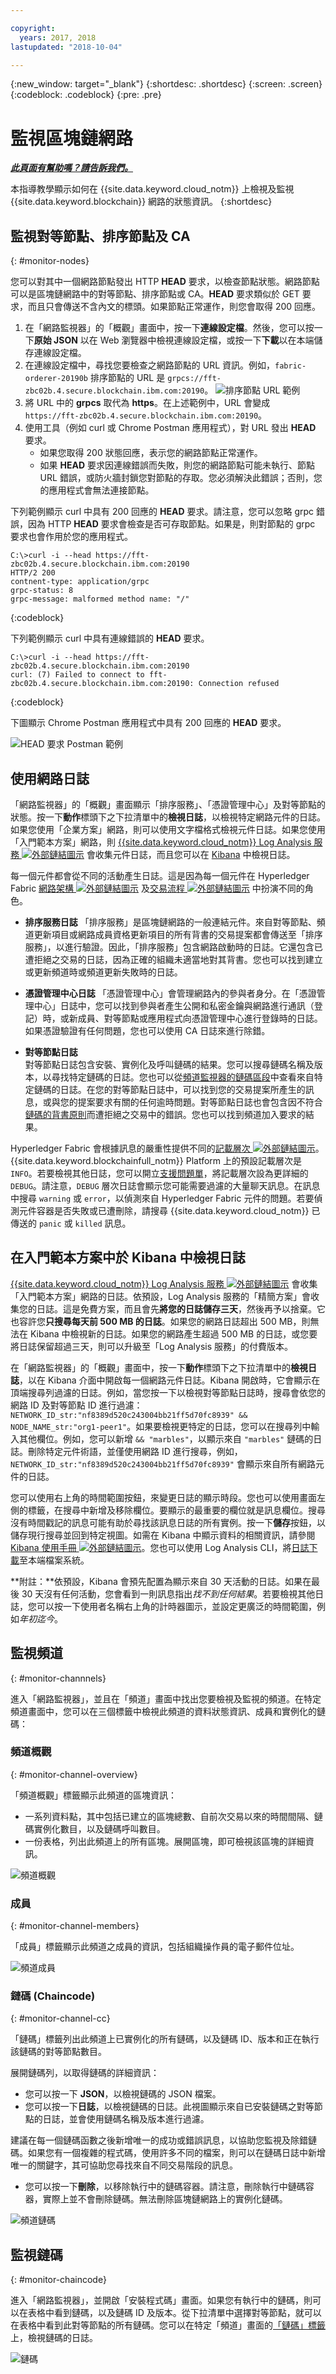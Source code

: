 ```yaml
---

copyright:
  years: 2017, 2018
lastupdated: "2018-10-04"

---
```


{:new_window: target="_blank"}
{:shortdesc: .shortdesc}
{:screen: .screen}
{:codeblock: .codeblock}
{:pre: .pre}

# 監視區塊鏈網路


***[此頁面有幫助嗎？請告訴我們。](https://www.surveygizmo.com/s3/4501493/IBM-Blockchain-Documentation)***


本指導教學顯示如何在 {{site.data.keyword.cloud_notm}} 上檢視及監視 {{site.data.keyword.blockchain}} 網路的狀態資訊。
{:shortdesc}


## 監視對等節點、排序節點及 CA
{: #monitor-nodes}

您可以對其中一個網路節點發出 HTTP **HEAD** 要求，以檢查節點狀態。網路節點可以是區塊鏈網路中的對等節點、排序節點或 CA。**HEAD** 要求類似於 GET 要求，而且只會傳送不含內文的標頭。如果節點正常運作，則您會取得 200 回應。

1. 在「網路監視器」的「概觀」畫面中，按一下**連線設定檔**。然後，您可以按一下**原始 JSON** 以在 Web 瀏覽器中檢視連線設定檔，或按一下**下載**以在本端儲存連線設定檔。
2. 在連線設定檔中，尋找您要檢查之網路節點的 URL 資訊。例如，`fabric-orderer-20190b` 排序節點的 URL 是 `grpcs://fft-zbc02b.4.secure.blockchain.ibm.com:20190`。
    ![排序節點 URL 範例](../images/orderer_url.png "排序節點 URL 範例")
3. 將 URL 中的 **grpcs** 取代為 **https**。在上述範例中，URL 會變成 `https://fft-zbc02b.4.secure.blockchain.ibm.com:20190`。
4. 使用工具（例如 curl 或 Chrome Postman 應用程式），對 URL 發出 **HEAD** 要求。
    - 如果您取得 200 狀態回應，表示您的網路節點正常運作。
    - 如果 **HEAD** 要求因連線錯誤而失敗，則您的網路節點可能未執行、節點 URL 錯誤，或防火牆封鎖您對節點的存取。您必須解決此錯誤；否則，您的應用程式會無法連接節點。

下列範例顯示 curl 中具有 200 回應的 **HEAD** 要求。請注意，您可以忽略 grpc 錯誤，因為 HTTP **HEAD** 要求會檢查是否可存取節點。如果是，則對節點的 grpc 要求也會作用於您的應用程式。

```
C:\>curl -i --head https://fft-zbc02b.4.secure.blockchain.ibm.com:20190
HTTP/2 200
contnent-type: application/grpc
grpc-status: 8
grpc-message: malformed method name: "/"
```
{:codeblock}

下列範例顯示 curl 中具有連線錯誤的 **HEAD** 要求。

```
C:\>curl -i --head https://fft-zbc02b.4.secure.blockchain.ibm.com:20190
curl: (7) Failed to connect to fft-zbc02b.4.secure.blockchain.ibm.com:20190: Connection refused
```
{:codeblock}

下圖顯示 Chrome Postman 應用程式中具有 200 回應的 **HEAD** 要求。

  ![HEAD 要求 Postman 範例](../images/orderer_head_postman.png "HEAD 要求 Postman 範例")

## 使用網路日誌
「網路監視器」的「概觀」畫面顯示「排序服務」、「憑證管理中心」及對等節點的狀態。按一下**動作**標頭下之下拉清單中的**檢視日誌**，以檢視特定網路元件的日誌。如果您使用「企業方案」網路，則可以使用文字檔格式檢視元件日誌。如果您使用「入門範本方案」網路，則 [{{site.data.keyword.cloud_notm}} Log Analysis 服務 ![外部鏈結圖示](../images/external_link.svg "外部鏈結圖示")](https://console.bluemix.net/catalog/services/log-analysis) 會收集元件日誌，而且您可以在 [Kibana](#viewing-logs-in-kibana-in-starter-plan) 中檢視日誌。

每一個元件都會從不同的活動產生日誌。這是因為每一個元件在 Hyperledger Fabric [網路架構 ![外部鏈結圖示](../images/external_link.svg "外部鏈結圖示")](https://hyperledger-fabric.readthedocs.io/en/release-1.2/network/network.html) 及[交易流程 ![外部鏈結圖示](../images/external_link.svg "外部鏈結圖示")](https://hyperledger-fabric.readthedocs.io/en/release-1.1/txflow.html) 中扮演不同的角色。

- **排序服務日誌**
  「排序服務」是區塊鏈網路的一般連結元件。來自對等節點、頻道更新項目或網路成員資格更新項目的所有背書的交易提案都會傳送至「排序服務」，以進行驗證。因此，「排序服務」包含網路啟動時的日誌。它還包含已遭拒絕之交易的日誌，因為正確的組織未適當地對其背書。您也可以找到建立或更新頻道時或頻道更新失敗時的日誌。

- **憑證管理中心日誌**
  「憑證管理中心」會管理網路內的參與者身分。在「憑證管理中心」日誌中，您可以找到參與者產生公開和私密金鑰與網路進行通訊（登記）時，或新成員、對等節點或應用程式向憑證管理中心進行登錄時的日誌。如果憑證驗證有任何問題，您也可以使用 CA 日誌來進行除錯。

- **對等節點日誌**  
對等節點日誌包含安裝、實例化及呼叫鏈碼的結果。您可以搜尋鏈碼名稱及版本，以尋找特定鏈碼的日誌。您也可以從[頻道監視器的鏈碼區段](#monitor-channel-cc)中查看來自特定鏈碼的日誌。在您的對等節點日誌中，可以找到您的交易提案所產生的訊息，或與您的提案要求有關的任何逾時問題。對等節點日誌也會包含因不符合[鏈碼的背書原則](install_instantiate_chaincode.html#endorsement-policy)而遭拒絕之交易中的錯誤。您也可以找到頻道加入要求的結果。

Hyperledger Fabric 會根據訊息的嚴重性提供不同的[記載層次 ![外部鏈結圖示](../images/external_link.svg "外部鏈結圖示")](https://hyperledger-fabric.readthedocs.io/en/release-1.1/logging-control.html "記載控制")。{{site.data.keyword.blockchainfull_notm}} Platform 上的預設記載層次是 `INFO`。若要檢視其他日誌，您可以開立[支援問題單](../ibmblockchain_support.html#submitting-support-cases)，將記載層次設為更詳細的 `DEBUG`。請注意，`DEBUG` 層次日誌會顯示您可能需要過濾的大量聊天訊息。在訊息中搜尋 `warning` 或 `error`，以偵測來自 Hyperledger Fabric 元件的問題。若要偵測元件容器是否失敗或已遭刪除，請搜尋 {{site.data.keyword.cloud_notm}} 已傳送的 `panic` 或 `killed` 訊息。

## 在入門範本方案中於 Kibana 中檢視日誌
[{{site.data.keyword.cloud_notm}} Log Analysis 服務 ![外部鏈結圖示](../images/external_link.svg "外部鏈結圖示")](https://console.bluemix.net/catalog/services/log-analysis "Log Analysis 服務") 會收集「入門範本方案」網路的日誌。依預設，Log Analysis 服務的「精簡方案」會收集您的日誌。這是免費方案，而且會先**將您的日誌儲存三天**，然後再予以捨棄。它也容許您**只搜尋每天前 500 MB 的日誌**。如果您的網路日誌超出 500 MB，則無法在 Kibana 中檢視新的日誌。如果您的網路產生超過 500 MB 的日誌，或您要將日誌保留超過三天，則可以升級至「Log Analysis 服務」的付費版本。

在「網路監視器」的「概觀」畫面中，按一下**動作**標頭下之下拉清單中的**檢視日誌**，以在 Kibana 介面中開啟每一個網路元件日誌。Kibana 開啟時，它會顯示在頂端搜尋列過濾的日誌。例如，當您按一下以檢視對等節點日誌時，搜尋會依您的網路 ID 及對等節點 ID 進行過濾：`NETWORK_ID_str:"nf8389d520c243004bb21ff5d70fc8939" && NODE_NAME_str:"org1-peer1"`。如果要檢視更特定的日誌，您可以在搜尋列中輸入其他欄位。例如，您可以新增 `&& "marbles"`，以顯示來自 `"marbles"` 鏈碼的日誌。刪除特定元件術語，並僅使用網路 ID 進行搜尋，例如，`NETWORK_ID_str:"nf8389d520c243004bb21ff5d70fc8939"` 會顯示來自所有網路元件的日誌。

您可以使用右上角的時間範圍按鈕，來變更日誌的顯示時段。您也可以使用畫面左側的標籤，在搜尋中新增及移除欄位。要顯示的最重要的欄位就是訊息欄位。搜尋沒有時間戳記的訊息可能有助於尋找該訊息日誌的所有實例。按一下**儲存**按鈕，以儲存現行搜尋並回到特定視圖。如需在 Kibana 中顯示資料的相關資訊，請參閱 [Kibana 使用手冊 ![外部鏈結圖示](../images/external_link.svg "外部鏈結圖示")](https://www.elastic.co/guide/en/kibana/6.2/index.html "Kibana 使用手冊")。您也可以使用 Log Analysis CLI，將[日誌下載](https://console.bluemix.net/docs/services/CloudLogAnalysis/how-to/manage-logs/downloading_logs_cloud.html#downloading_logs)至本端檔案系統。

**附註：**依預設，Kibana 會預先配置為顯示來自 30 天活動的日誌。如果在最後 30 天沒有任何活動，您會看到一則訊息指出*找不到任何結果*。若要檢視其他日誌，您可以按一下使用者名稱右上角的計時器圖示，並設定更廣泛的時間範圍，例如*年初迄今*。

## 監視頻道
{: #monitor-channnels}

進入「網路監視器」，並且在「頻道」畫面中找出您要檢視及監視的頻道。在特定頻道畫面中，您可以在三個標籤中檢視此頻道的資料狀態資訊、成員和實例化的鏈碼：

### 頻道概觀
{: #monitor-channel-overview}

「頻道概觀」標籤顯示此頻道的區塊資訊：
  * 一系列資料點，其中包括已建立的區塊總數、自前次交易以來的時間間隔、鏈碼實例化數目，以及鏈碼呼叫數目。
  * 一份表格，列出此頻道上的所有區塊。展開區塊，即可檢視該區塊的詳細資訊。

  ![頻道概觀](../images/channel_overview_detail.png "頻道概觀")

### 成員
{: #monitor-channel-members}

「成員」標籤顯示此頻道之成員的資訊，包括組織操作員的電子郵件位址。

  ![頻道成員](../images/channel_members.png "頻道成員")

### 鏈碼 (Chaincode)
{: #monitor-channel-cc}

 「鏈碼」標籤列出此頻道上已實例化的所有鏈碼，以及鏈碼 ID、版本和正在執行該鏈碼的對等節點數目。

展開鏈碼列，以取得鏈碼的詳細資訊：
  * 您可以按一下 **JSON**，以檢視鏈碼的 JSON 檔案。
  * 您可以按一下**日誌**，以檢視鏈碼的日誌。此視圖顯示來自已安裝鏈碼之對等節點的日誌，並會使用鏈碼名稱及版本進行過濾。

建議在每一個鏈碼函數之後新增唯一的成功或錯誤訊息，以協助您監視及除錯鏈碼。如果您有一個複雜的程式碼，使用許多不同的檔案，則可以在鏈碼日誌中新增唯一的關鍵字，其可協助您尋找來自不同交易階段的訊息。
   * 您可以按一下**刪除**，以移除執行中的鏈碼容器。請注意，刪除執行中鏈碼容器，實際上並不會刪除鏈碼。無法刪除區塊鏈網路上的實例化鏈碼。

  ![頻道鏈碼](../images/channel_chaincode.png "頻道鏈碼")


## 監視鏈碼
{: #monitor-chaincode}

進入「網路監視器」，並開啟「安裝程式碼」畫面。如果您有執行中的鏈碼，則可以在表格中看到鏈碼，以及鏈碼 ID 及版本。從下拉清單中選擇對等節點，就可以在表格中看到此對等節點的所有鏈碼。您可以在特定「頻道」畫面的[「鏈碼」標籤](#monitor-channel-cc)上，檢視鏈碼的日誌。

  ![鏈碼](../images/installed_cc.png "鏈碼")

<!----
## Monitoring sample applications
{: #monitor-apps}

In a Starter Plan network, you can view and access sample applications in the "Try Samples" screen of the Network Monitor.  After you deploy a sample application, you can click the **Launch** button to enter your application interface, or the **View on GitHub** link to visit the code repository.  For more information, see [Deploying sample applications](prebuilt_samples.html).

  ![Sample applications](../images/sampleappflow0.png "Sample applications")
--->
